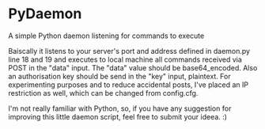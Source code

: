 # PyDaemon
A simple Python daemon listening for commands to execute

Baiscally it listens to your server's port and address defined in daemon.py line 18 and 19 and executes to local machine all commands received via POST in the "data" input.
The "data" value should be base64_encoded. Also an authorisation key should be send in the "key" input, plaintext. For experimenting purposes and to reduce accidental posts, I've placed an IP restriction as well, which can be changed from config.cfg.

I'm not really familiar with Python, so, if you have any suggestion for improving this little daemon script, feel free to submit your ideea. :)